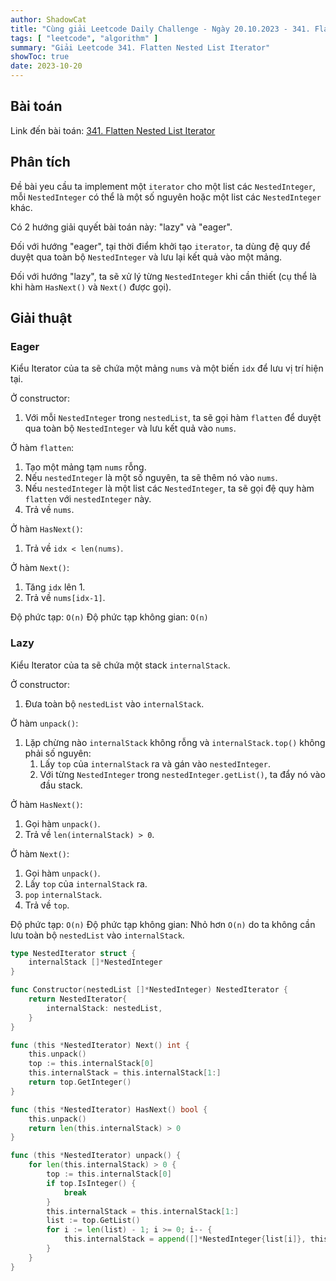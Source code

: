 ```yaml
---
author: ShadowCat
title: "Cùng giải Leetcode Daily Challenge - Ngày 20.10.2023 - 341. Flatten Nested List Iterator"
tags: [ "leetcode", "algorithm" ]
summary: "Giải Leetcode 341. Flatten Nested List Iterator"
showToc: true
date: 2023-10-20
---
```


## Bài toán

Link đến bài toán: [341. Flatten Nested List Iterator](https://leetcode.com/problems/flatten-nested-list-iterator/)

## Phân tích

Đề bài yeu cầu ta implement một `iterator` cho một list các `NestedInteger`,
mỗi `NestedInteger` có thể là một số nguyên hoặc một list các `NestedInteger` khác.

Có 2 hướng giải quyết bài toán này: "lazy" và "eager".

Đối với hướng "eager", tại thời điểm khởi tạo `iterator`, ta dùng đệ quy để duyệt qua toàn bộ `NestedInteger` và lưu lại kết quả vào một mảng.

Đối với hướng "lazy", ta sẽ xử lý từng `NestedInteger` khi cần thiết (cụ thể là khi hàm `HasNext()` và `Next()` được gọi).

## Giải thuật

### Eager

Kiểu Iterator của ta sẽ chứa một mảng `nums` và một biến `idx` để lưu vị trí hiện tại.

Ở constructor:
1. Với mỗi `NestedInteger` trong `nestedList`, ta sẽ gọi hàm `flatten` để duyệt qua toàn bộ `NestedInteger` và lưu kết quả vào `nums`.

Ở hàm `flatten`:
1. Tạo một mảng tạm `nums` rỗng.
2. Nếu `nestedInteger` là một số nguyên, ta sẽ thêm nó vào `nums`.
3. Nếu `nestedInteger` là một list các `NestedInteger`, ta sẽ gọi đệ quy hàm `flatten` với `nestedInteger` này.
4. Trả về `nums`.

Ở hàm `HasNext()`:
1. Trả về `idx < len(nums)`.

Ở hàm `Next()`:
1. Tăng `idx` lên 1.
2. Trả về `nums[idx-1]`.

Độ phức tạp: `O(n)`
Độ phức tạp không gian: `O(n)`

### Lazy

Kiểu Iterator của ta sẽ chứa một stack `internalStack`.

Ở constructor:
1. Đưa toàn bộ `nestedList` vào `internalStack`.

Ở hàm `unpack()`:
1. Lặp chừng nào `internalStack` không rỗng và `internalStack.top()` không phải số nguyên:
   1. Lấy `top` của `internalStack` ra và gán vào `nestedInteger`.
   2. Với từng `NestedInteger` trong `nestedInteger.getList()`, ta đẩy nó vào đầu stack.

Ở hàm `HasNext()`:
1. Gọi hàm `unpack()`.
2. Trả về `len(internalStack) > 0`.

Ở hàm `Next()`:
1. Gọi hàm `unpack()`.
2. Lấy `top` của `internalStack` ra.
3. `pop` `internalStack`.
4. Trả về `top`.

Độ phức tạp: `O(n)`
Độ phức tạp không gian: Nhỏ hơn `O(n)` do ta không cần lưu toàn bộ `nestedList` vào `internalStack`.

```go
type NestedIterator struct {
	internalStack []*NestedInteger
}

func Constructor(nestedList []*NestedInteger) NestedIterator {
	return NestedIterator{
		internalStack: nestedList,
	}
}

func (this *NestedIterator) Next() int {
	this.unpack()
	top := this.internalStack[0]
	this.internalStack = this.internalStack[1:]
	return top.GetInteger()
}

func (this *NestedIterator) HasNext() bool {
	this.unpack()
	return len(this.internalStack) > 0
}

func (this *NestedIterator) unpack() {
	for len(this.internalStack) > 0 {
		top := this.internalStack[0]
		if top.IsInteger() {
			break
		}
		this.internalStack = this.internalStack[1:]
		list := top.GetList()
		for i := len(list) - 1; i >= 0; i-- {
			this.internalStack = append([]*NestedInteger{list[i]}, this.internalStack...)
		}
	}
}
```
